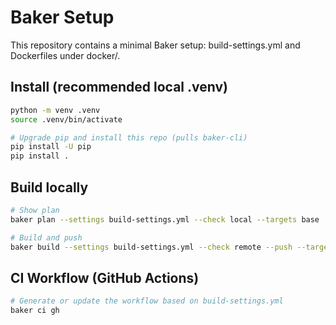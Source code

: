 # Baker Setup

This repository contains a minimal Baker setup: build-settings.yml and Dockerfiles under docker/.

## Install (recommended local .venv)

```bash
python -m venv .venv
source .venv/bin/activate

# Upgrade pip and install this repo (pulls baker-cli)
pip install -U pip
pip install .
```

## Build locally

```bash
# Show plan
baker plan --settings build-settings.yml --check local --targets base

# Build and push
baker build --settings build-settings.yml --check remote --push --targets base
```

## CI Workflow (GitHub Actions)

```bash
# Generate or update the workflow based on build-settings.yml
baker ci gh
```
